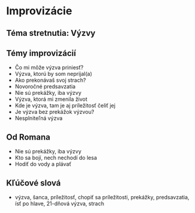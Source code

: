 # Improvizácie

## Téma stretnutia: Výzvy

## Témy improvizácií
- Čo mi môže výzva priniesť?
- Výzva, ktorú by som neprijal(a)
- Ako prekonávaš svoj strach?
- Novoročné predsavzatia
- Nie sú prekážky, iba výzvy
- Výzva, ktorá mi zmenila život
- Kde je výzva, tam je aj príležitosť čeliť jej
- Je výzva bez prekážok výzvou?
- Nesplniteľná výzva

## Od Romana
- Nie sú prekážky, iba výzvy
- Kto sa bojí, nech nechodí do lesa
- Hodiť do vody a plávať

## Kľúčové slová
- výzva, šanca, príležitosť, chopiť sa príležitosti, prekážky, predsavzatia, ísť po hlave, 21-dňová výzva, strach
